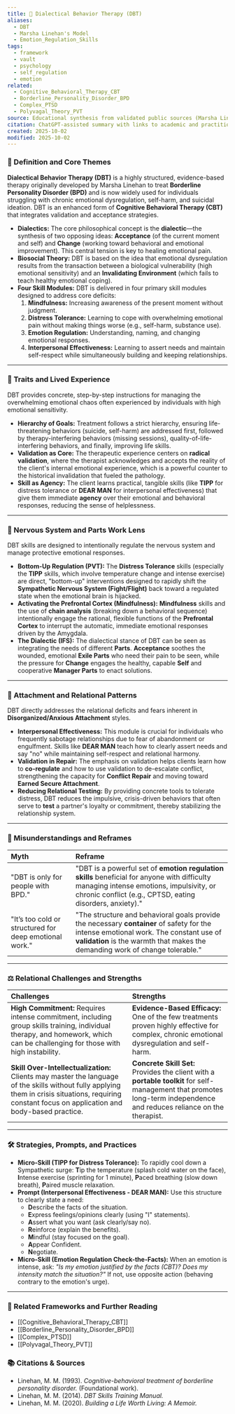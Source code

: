 ```yaml
---
title: 🔄 Dialectical Behavior Therapy (DBT)
aliases:
  - DBT
  - Marsha Linehan's Model
  - Emotion_Regulation_Skills
tags:
  - framework
  - vault
  - psychology
  - self_regulation
  - emotion
related:
  - Cognitive_Behavioral_Therapy_CBT
  - Borderline_Personality_Disorder_BPD
  - Complex_PTSD
  - Polyvagal_Theory_PVT
source: Educational synthesis from validated public sources (Marsha Linehan's model)
citation: ChatGPT-assisted summary with links to academic and practitioner materials
created: 2025-10-02
modified: 2025-10-02
---
```

### 🧩 Definition and Core Themes

**Dialectical Behavior Therapy (DBT)** is a highly structured, evidence-based therapy originally developed by Marsha Linehan to treat **Borderline Personality Disorder (BPD)** and is now widely used for individuals struggling with chronic emotional dysregulation, self-harm, and suicidal ideation. DBT is an enhanced form of **Cognitive Behavioral Therapy (CBT)** that integrates validation and acceptance strategies.

-   **Dialectics:** The core philosophical concept is the **dialectic**—the synthesis of two opposing ideas: **Acceptance** (of the current moment and self) and **Change** (working toward behavioral and emotional improvement). This central tension is key to healing emotional pain.
-   **Biosocial Theory:** DBT is based on the idea that emotional dysregulation results from the transaction between a biological vulnerability (high emotional sensitivity) and an **Invalidating Environment** (which fails to teach healthy emotional coping).
-   **Four Skill Modules:** DBT is delivered in four primary skill modules designed to address core deficits:
    1.  **Mindfulness:** Increasing awareness of the present moment without judgment.
    2.  **Distress Tolerance:** Learning to cope with overwhelming emotional pain without making things worse (e.g., self-harm, substance use).
    3.  **Emotion Regulation:** Understanding, naming, and changing emotional responses.
    4.  **Interpersonal Effectiveness:** Learning to assert needs and maintain self-respect while simultaneously building and keeping relationships.

---

### 🌿 Traits and Lived Experience

DBT provides concrete, step-by-step instructions for managing the overwhelming emotional chaos often experienced by individuals with high emotional sensitivity.

-   **Hierarchy of Goals:** Treatment follows a strict hierarchy, ensuring life-threatening behaviors (suicide, self-harm) are addressed first, followed by therapy-interfering behaviors (missing sessions), quality-of-life-interfering behaviors, and finally, improving life skills.
-   **Validation as Core:** The therapeutic experience centers on **radical validation**, where the therapist acknowledges and accepts the reality of the client's internal emotional experience, which is a powerful counter to the historical invalidation that fueled the pathology.
-   **Skill as Agency:** The client learns practical, tangible skills (like **TIPP** for distress tolerance or **DEAR MAN** for interpersonal effectiveness) that give them immediate **agency** over their emotional and behavioral responses, reducing the sense of helplessness.

---

### 🧠 Nervous System and Parts Work Lens

DBT skills are designed to intentionally regulate the nervous system and manage protective emotional responses.

-   **Bottom-Up Regulation (PVT):** The **Distress Tolerance** skills (especially the **TIPP** skills, which involve temperature change and intense exercise) are direct, "bottom-up" interventions designed to rapidly shift the **Sympathetic Nervous System (Fight/Flight)** back toward a regulated state when the emotional brain is hijacked.
-   **Activating the Prefrontal Cortex (Mindfulness):** **Mindfulness** skills and the use of **chain analysis** (breaking down a behavioral sequence) intentionally engage the rational, flexible functions of the **Prefrontal Cortex** to interrupt the automatic, immediate emotional responses driven by the Amygdala.
-   **The Dialectic (IFS):** The dialectical stance of DBT can be seen as integrating the needs of different **Parts**. **Acceptance** soothes the wounded, emotional **Exile Parts** who need their pain to be seen, while the pressure for **Change** engages the healthy, capable **Self** and cooperative **Manager Parts** to enact solutions.

---

### 💞 Attachment and Relational Patterns

DBT directly addresses the relational deficits and fears inherent in **Disorganized/Anxious Attachment** styles.

-   **Interpersonal Effectiveness:** This module is crucial for individuals who frequently sabotage relationships due to fear of abandonment or engulfment. Skills like **DEAR MAN** teach how to clearly assert needs and say "no" while maintaining self-respect and relational harmony.
-   **Validation in Repair:** The emphasis on validation helps clients learn how to **co-regulate** and how to use validation to de-escalate conflict, strengthening the capacity for **Conflict Repair** and moving toward **Earned Secure Attachment**.
-   **Reducing Relational Testing:** By providing concrete tools to tolerate distress, DBT reduces the impulsive, crisis-driven behaviors that often serve to **test** a partner's loyalty or commitment, thereby stabilizing the relationship system.

---

### 🔄 Misunderstandings and Reframes

| Myth | Reframe |
| :--- | :--- |
| "DBT is only for people with BPD." | "DBT is a powerful set of **emotion regulation skills** beneficial for anyone with difficulty managing intense emotions, impulsivity, or chronic conflict (e.g., CPTSD, eating disorders, anxiety)." |
| "It’s too cold or structured for deep emotional work." | "The structure and behavioral goals provide the necessary **container** of safety for the intense emotional work. The constant use of **validation** is the warmth that makes the demanding work of change tolerable." |

---

### ⚖️ Relational Challenges and Strengths

| Challenges | Strengths |
| :--- | :--- |
| **High Commitment:** Requires intense commitment, including group skills training, individual therapy, and homework, which can be challenging for those with high instability. | **Evidence-Based Efficacy:** One of the few treatments proven highly effective for complex, chronic emotional dysregulation and self-harm. |
| **Skill Over-Intellectualization:** Clients may master the language of the skills without fully applying them in crisis situations, requiring constant focus on application and body-based practice. | **Concrete Skill Set:** Provides the client with a **portable toolkit** for self-management that promotes long-term independence and reduces reliance on the therapist. |

---

### 🛠️ Strategies, Prompts, and Practices

-   **Micro-Skill (TIPP for Distress Tolerance):** To rapidly cool down a Sympathetic surge: **T**ip the temperature (splash cold water on the face), **I**ntense exercise (sprinting for 1 minute), **P**aced breathing (slow down breath), **P**aired muscle relaxation.
-   **Prompt (Interpersonal Effectiveness - DEAR MAN):** Use this structure to clearly state a need:
    -   **D**escribe the facts of the situation.
    -   **E**xpress feelings/opinions clearly (using "I" statements).
    -   **A**ssert what you want (ask clearly/say no).
    -   **R**einforce (explain the benefits).
    -   **M**indful (stay focused on the goal).
    -   **A**ppear Confident.
    -   **N**egotiate.
-   **Micro-Skill (Emotion Regulation Check-the-Facts):** When an emotion is intense, ask: *"Is my emotion justified by the facts (CBT)? Does my intensity match the situation?"* If not, use opposite action (behaving contrary to the emotion's urge).

---

### 🔗 Related Frameworks and Further Reading

-   [[Cognitive_Behavioral_Therapy_CBT]]
-   [[Borderline_Personality_Disorder_BPD]]
-   [[Complex_PTSD]]
-   [[Polyvagal_Theory_PVT]]

### 📚 Citations & Sources

-   Linehan, M. M. (1993). *Cognitive-behavioral treatment of borderline personality disorder.* (Foundational work).
-   Linehan, M. M. (2014). *DBT Skills Training Manual.*
-   Linehan, M. M. (2020). *Building a Life Worth Living: A Memoir.*
